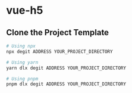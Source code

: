 # vue-h5

## Clone the Project Template

```sh
# Using npx
npx degit ADDRESS YOUR_PROJECT_DIRECTORY

# Using yarn
yarn dlx degit ADDRESS YOUR_PROJECT_DIRECTORY

# Using pnpm
pnpm dlx degit ADDRESS YOUR_PROJECT_DIRECTORY
```
